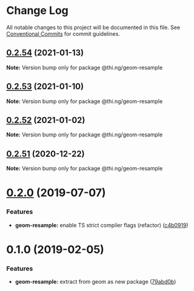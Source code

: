 # Change Log

All notable changes to this project will be documented in this file.
See [Conventional Commits](https://conventionalcommits.org) for commit guidelines.

## [0.2.54](https://github.com/thi-ng/umbrella/compare/@thi.ng/geom-resample@0.2.53...@thi.ng/geom-resample@0.2.54) (2021-01-13)

**Note:** Version bump only for package @thi.ng/geom-resample





## [0.2.53](https://github.com/thi-ng/umbrella/compare/@thi.ng/geom-resample@0.2.52...@thi.ng/geom-resample@0.2.53) (2021-01-10)

**Note:** Version bump only for package @thi.ng/geom-resample





## [0.2.52](https://github.com/thi-ng/umbrella/compare/@thi.ng/geom-resample@0.2.51...@thi.ng/geom-resample@0.2.52) (2021-01-02)

**Note:** Version bump only for package @thi.ng/geom-resample





## [0.2.51](https://github.com/thi-ng/umbrella/compare/@thi.ng/geom-resample@0.2.50...@thi.ng/geom-resample@0.2.51) (2020-12-22)

**Note:** Version bump only for package @thi.ng/geom-resample





# [0.2.0](https://github.com/thi-ng/umbrella/compare/@thi.ng/geom-resample@0.1.17...@thi.ng/geom-resample@0.2.0) (2019-07-07)

### Features

* **geom-resample:** enable TS strict compiler flags (refactor) ([c4b0919](https://github.com/thi-ng/umbrella/commit/c4b0919))

# 0.1.0 (2019-02-05)

### Features

* **geom-resample:** extract from geom as new package ([79abd0b](https://github.com/thi-ng/umbrella/commit/79abd0b))
